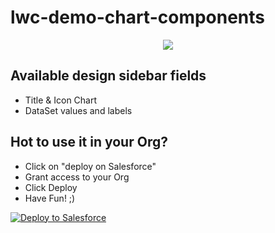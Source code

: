 # lwc-demo-chart-components

<div style="text-align:center">
  <img src="https://i.imgur.com/zWCphDD.png" />
</div>

## Available design sidebar fields
- Title & Icon Chart
- DataSet values and labels

## Hot to use it in your Org?
- Click on "deploy on Salesforce"
- Grant access to your Org
- Click Deploy
- Have Fun! ;)

<a href="https://githubsfdeploy.herokuapp.com?owner=firo&repo=lwc-demo-chart-components&ref=master">
  <img alt="Deploy to Salesforce"
       src="https://raw.githubusercontent.com/afawcett/githubsfdeploy/master/deploy.png">
</a>
